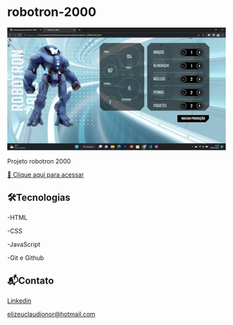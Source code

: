# robotron-2000

![preview](./.github/preview.png)

 Projeto robotron 2000

 [🔗 Clique aqui para acessar](https://elizeupequeno.github.io/robotron-2000/)

## 🛠️Tecnologias

-HTML

-CSS

-JavaScript

-Git e Github

## 📬Contato

[Linkedin](https://www.linkedin.com/in/elizeu-claudionor-3b5047245/)

elizeuclaudionor@hotmail.com
